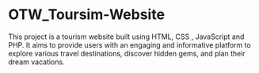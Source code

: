 # OTW_Toursim-Website
This project is a tourism website built using HTML, CSS , JavaScript and PHP. It aims to provide users with an engaging and informative platform to explore various travel destinations, discover hidden gems, and plan their dream vacations.
